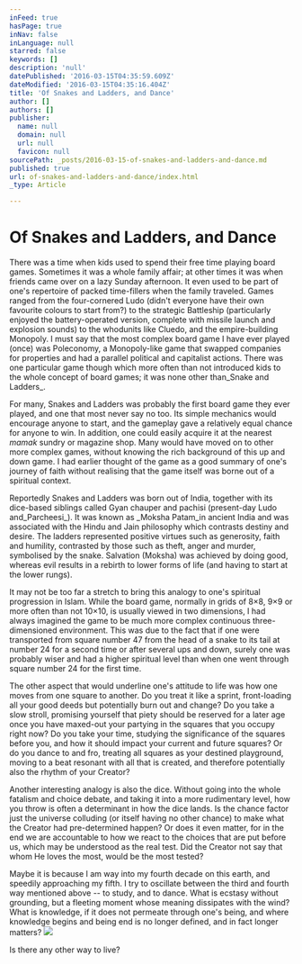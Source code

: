 ```yaml
---
inFeed: true
hasPage: true
inNav: false
inLanguage: null
starred: false
keywords: []
description: 'null'
datePublished: '2016-03-15T04:35:59.609Z'
dateModified: '2016-03-15T04:35:16.404Z'
title: 'Of Snakes and Ladders, and Dance'
author: []
authors: []
publisher:
  name: null
  domain: null
  url: null
  favicon: null
sourcePath: _posts/2016-03-15-of-snakes-and-ladders-and-dance.md
published: true
url: of-snakes-and-ladders-and-dance/index.html
_type: Article

---
```

# Of Snakes and Ladders, and Dance

There was a time when kids used to spend their free time playing board games. Sometimes it was a whole family affair; at other times it was when friends came over on a lazy Sunday afternoon. It even used to be part of one's repertoire of packed time-fillers when the family traveled. Games ranged from the four-cornered Ludo (didn't everyone have their own favourite colours to start from?) to the strategic Battleship (particularly enjoyed the battery-operated version, complete with missile launch and explosion sounds) to the whodunits like Cluedo, and the empire-building Monopoly. I must say that the most complex board game I have ever played (once) was Poleconomy, a Monopoly-like game that swapped companies for properties and had a parallel political and capitalist actions. There was one particular game though which more often than not introduced kids to the whole concept of board games; it was none other than_Snake and Ladders_.

For many, Snakes and Ladders was probably the first board game they ever played, and one that most never say no too. Its simple mechanics would encourage anyone to start, and the gameplay gave a relatively equal chance for anyone to win. In addition, one could easily acquire it at the nearest _mamak_ sundry or magazine shop. Many would have moved on to other more complex games, without knowing the rich background of this up and down game. I had earlier thought of the game as a good summary of one's journey of faith without realising that the game itself was borne out of a spiritual context.

Reportedly Snakes and Ladders was born out of India, together with its dice-based siblings called  Gyan chauper and pachisi (present-day Ludo and_Parcheesi_). It was known as _Moksha Patam_in ancient India and was associated with the Hindu and Jain philosophy which contrasts destiny and desire. The ladders represented positive virtues such as generosity, faith and humility, contrasted by those such as theft, anger and murder, symbolised by the snake. Salvation (Moksha) was achieved by doing good, whereas evil results in a rebirth to lower forms of life (and having to start at the lower rungs).

It may not be too far a stretch to bring this analogy to one's spiritual progression in Islam. While the board game, normally in grids of 8×8, 9×9 or more often than not 10×10, is usually viewed in two dimensions, I had always imagined the game to be much more complex continuous three-dimensioned environment. This was due to the fact that if one were transported from square number 47 from the head of a snake to its tail at number 24 for a second time or after several ups and down, surely one was probably wiser and had a higher spiritual level than when one went through square number 24 for the first time.

The other aspect that would underline one's attitude to life was how one moves from one square to another. Do you treat it like a sprint, front-loading all your good deeds but potentially burn out and change? Do you take a slow stroll, promising yourself that piety should be reserved for a later age once you have maxed-out your partying in the squares that you occupy right now? Do you take your time, studying the significance of the squares before you, and how it should impact your current and future squares? Or do you dance to and fro, treating all squares as your destined playground, moving to a beat resonant with all that is created, and therefore potentially also the rhythm of your Creator?

Another interesting analogy is also the dice. Without going into the whole fatalism and choice debate, and taking it into a more rudimentary level, how you throw is often a determinant in how the dice lands. Is the chance factor just the universe colluding (or itself having no other chance) to make what the Creator had pre-determined happen? Or does it even matter, for in the end we are accountable to how we react to the choices that are put before us, which may be understood as the real test. Did the Creator not say that whom He loves the most, would be the most tested?

Maybe it is because I am way into my fourth decade on this earth, and speedily approaching my fifth. I try to oscillate between the third and fourth way mentioned above -- to study, and to dance. What is ecstasy without grounding, but a fleeting moment whose meaning dissipates with the wind? What is knowledge, if it does not permeate through one's being, and where knowledge begins and being end is no longer defined, and in fact longer matters?
![](https://the-grid-user-content.s3-us-west-2.amazonaws.com/9262650a-8e28-488a-80fc-76c7dab87adc.png)

Is there any other way to live?